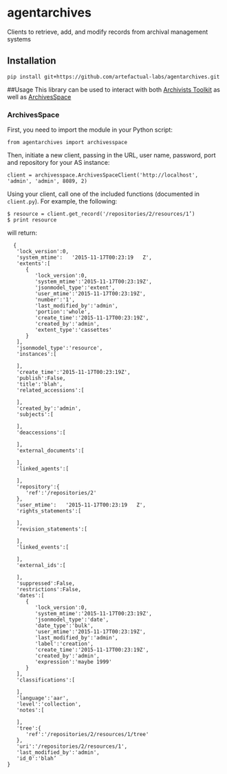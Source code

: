 # agentarchives
Clients to retrieve, add, and modify records from archival management systems

## Installation

`pip install git+https://github.com/artefactual-labs/agentarchives.git`

##Usage
This library can be used to interact with both [Archivists Toolkit](http://archiviststoolkit.org/) as well as [ArchivesSpace](http://archivesspace.org/)

### ArchivesSpace
First, you need to import the module in your Python script:

`from agentarchives import archivesspace`

Then, initiate a new client, passing in the URL, user name, password, port and repository for your AS instance:

`client = archivesspace.ArchivesSpaceClient('http://localhost', 'admin', 'admin', 8089, 2)`

Using your client, call one of the included functions (documented in `client.py`). For example, the following:

    $ resource = client.get_record('/repositories/2/resources/1’)
    $ print resource

will return:

      {
       'lock_version':0,
       'system_mtime':   '2015-11-17T00:23:19   Z',
       'extents':[
          {
             'lock_version':0,
             'system_mtime':'2015-11-17T00:23:19Z',
             'jsonmodel_type':'extent',
             'user_mtime':'2015-11-17T00:23:19Z',
             'number':'1',
             'last_modified_by':'admin',
             'portion':'whole',
             'create_time':'2015-11-17T00:23:19Z',
             'created_by':'admin',
             'extent_type':'cassettes'
          }
       ],
       'jsonmodel_type':'resource',
       'instances':[

       ],
       'create_time':'2015-11-17T00:23:19Z',
       'publish':False,
       'title':'blah',
       'related_accessions':[

       ],
       'created_by':'admin',
       'subjects':[

       ],
       'deaccessions':[

       ],
       'external_documents':[

       ],
       'linked_agents':[

       ],
       'repository':{
          'ref':'/repositories/2'
       },
       'user_mtime':   '2015-11-17T00:23:19   Z',
       'rights_statements':[

       ],
       'revision_statements':[

       ],
       'linked_events':[

       ],
       'external_ids':[

       ],
       'suppressed':False,
       'restrictions':False,
       'dates':[
          {
             'lock_version':0,
             'system_mtime':'2015-11-17T00:23:19Z',
             'jsonmodel_type':'date',
             'date_type':'bulk',
             'user_mtime':'2015-11-17T00:23:19Z',
             'last_modified_by':'admin',
             'label':'creation',
             'create_time':'2015-11-17T00:23:19Z',
             'created_by':'admin',
             'expression':'maybe 1999'
          }
       ],
       'classifications':[

       ],
       'language':'aar',
       'level':'collection',
       'notes':[

       ],
       'tree':{
          'ref':'/repositories/2/resources/1/tree'
       },
       'uri':'/repositories/2/resources/1',
       'last_modified_by':'admin',
       'id_0':'blah’
    }
